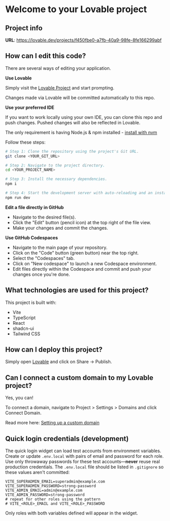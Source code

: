 # Welcome to your Lovable project

## Project info

**URL**: https://lovable.dev/projects/f450fbe0-a7fb-40a9-98fe-8fe166299abf

## How can I edit this code?

There are several ways of editing your application.

**Use Lovable**

Simply visit the [Lovable Project](https://lovable.dev/projects/f450fbe0-a7fb-40a9-98fe-8fe166299abf) and start prompting.

Changes made via Lovable will be committed automatically to this repo.

**Use your preferred IDE**

If you want to work locally using your own IDE, you can clone this repo and push changes. Pushed changes will also be reflected in Lovable.

The only requirement is having Node.js & npm installed - [install with nvm](https://github.com/nvm-sh/nvm#installing-and-updating)

Follow these steps:

```sh
# Step 1: Clone the repository using the project's Git URL.
git clone <YOUR_GIT_URL>

# Step 2: Navigate to the project directory.
cd <YOUR_PROJECT_NAME>

# Step 3: Install the necessary dependencies.
npm i

# Step 4: Start the development server with auto-reloading and an instant preview.
npm run dev
```

**Edit a file directly in GitHub**

- Navigate to the desired file(s).
- Click the "Edit" button (pencil icon) at the top right of the file view.
- Make your changes and commit the changes.

**Use GitHub Codespaces**

- Navigate to the main page of your repository.
- Click on the "Code" button (green button) near the top right.
- Select the "Codespaces" tab.
- Click on "New codespace" to launch a new Codespace environment.
- Edit files directly within the Codespace and commit and push your changes once you're done.

## What technologies are used for this project?

This project is built with:

- Vite
- TypeScript
- React
- shadcn-ui
- Tailwind CSS

## How can I deploy this project?

Simply open [Lovable](https://lovable.dev/projects/f450fbe0-a7fb-40a9-98fe-8fe166299abf) and click on Share -> Publish.

## Can I connect a custom domain to my Lovable project?

Yes, you can!

To connect a domain, navigate to Project > Settings > Domains and click Connect Domain.

Read more here: [Setting up a custom domain](https://docs.lovable.dev/tips-tricks/custom-domain#step-by-step-guide)

## Quick login credentials (development)

The quick login widget can load test accounts from environment variables. Create or update `.env.local` with pairs of email and password for each role. Use only throwaway passwords for these test accounts—**never** reuse real production credentials. The `.env.local` file should be listed in `.gitignore` so these values aren't committed:

```
VITE_SUPERADMIN_EMAIL=superadmin@example.com
VITE_SUPERADMIN_PASSWORD=strong-password
VITE_ADMIN_EMAIL=admin@example.com
VITE_ADMIN_PASSWORD=strong-password
# repeat for other roles using the pattern
# VITE_<ROLE>_EMAIL and VITE_<ROLE>_PASSWORD
```

Only roles with both variables defined will appear in the widget.
